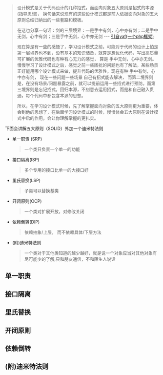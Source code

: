 > 设计模式是关于代码设计的几种招式，而面向对象五大原则是招式的本源(指导思想)， 换句话来说现有的这些设计模式都是前人依据面向对象的五大原则总结归纳出的一些套路和模板。
>
> 在这也分享一句话：剑的三层境界：一是手中有剑，心中亦有剑；二是手中无剑，心中有剑；三是手中无剑，心中亦无剑 --- [引自yaf(一个php框架)](https://www.laruence.com/manual/yaf.infos.html)
>
> 现在算是有一些的感悟了，学习设计模式之前，可能对于代码的设计上怕是第一层境界也不到，没有基本的知识储备，就算是想优化代码，写出高质量可扩展的优雅代码也有种有心无力的感觉，  算是 手中无剑，心中亦无剑。 慢慢学习了设计模式之后，感觉之前一些困扰的问题也有了解法，某些场景正好能用哪个设计模式来做，提升代码的优雅性。现在有种 手中有剑，心中亦有剑，  现在一些问题一些场景 自己有招式能去解决，  而第二境界则是，在没有场景/问题暴露之前，就可以提前运用一些招式进行预防。而第三境界则是忘记招式，回归本源，不刻意去运用招式，而是和自己融入贯通，每个代码中都包含本源的思想。
>
> 所以，在学习设计模式时候，先了解掌握面向对象的五大原则更为重要，体会到他的思想了，在后面学习设计模式的时候，慢慢体会五大原则在设计模式中启的作用，会让你理解掌握的更扎实。

下面会讲解五大原则（SOLID）外加一个迪米特法则

- 单一职责 (SRP)

  > 一个类只负责一个单一的功能

- 接口隔离(ISP)

  > 多个专用的接口比单一的大接口好

- 里氏替换(LSP)

  > 子类可以替换基类

- 开闭原则(OCP)

  > 一个类对扩展开放，对修改关闭

- 依赖倒转(DIP)

  > 依赖抽象/上层， 而不依赖具体/下层方法

- (附)迪米特法则

  > 一个类对于其他类知道的越少越好，就是说一个对象应当对其他对象有尽可能少的了解,只和朋友通信，不和陌生人说话

## 单一职责

## 接口隔离

## 里氏替换

## 开闭原则

## 依赖倒转

## (附)迪米特法则